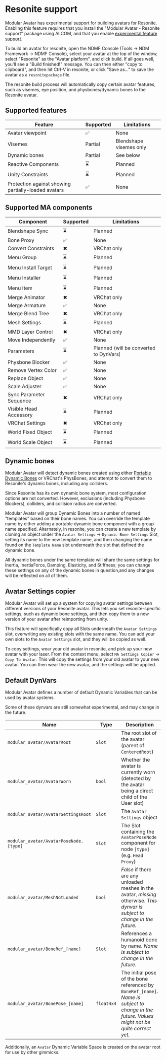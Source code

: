 # Resonite support

Modular Avatar has experimental support for building avatars for Resonite.
Enabling this feature requires that you install the "Modular Avatar - Resonite support" package using ALCOM,
and that you enable [experimental feature support](../experimental-features).

To build an avatar for resonite, open the NDMF Console (Tools -> NDM Framework -> NDMF Console), select your avatar at the top of the window, select "Resonite" as the "Avatar platform", and click build.
If all goes well, you'll see a "Build finished!" message. You can then either "copy to clipboard", and then hit Ctrl-V in resonite, or click "Save as..." to save the avatar as a `resonitepackage` file.

The resonite build process will automatically copy certain avatar features, such as visemes, eye position, and physbones/dynamic bones to the Resonite avatar.

## Supported features

| Feature | Supported | Limitations |
| ------- | --------- | ----------- |
| Avatar viewpoint | ✅ | None |
| Visemes | Partial | Blendshape visemes only |
| Dynamic bones | Partial | See below |
| Reactive Components | ⌛ | Planned |
| Unity Constraints | ⌛ | Planned |
| Protection against showing partially-loaded avatars | ✅ | None |

## Supported MA components

| Component | Supported | Limitations |
| ------- | --------- | ----------- |
| Blendshape Sync | ⌛ | Planned |
| Bone Proxy | ✅ | None |
| Convert Constraints | ✖ | VRChat only |
| Menu Group | ⌛ | Planned |
| Menu Install Target | ⌛ | Planned |
| Menu Installer | ⌛ | Planned |
| Menu Item | ⌛ | Planned |
| Merge Animator | ✖ | VRChat only |
| Merge Armature | ✅ | None |
| Merge Blend Tree | ✖ | VRChat only |
| Mesh Settings | ⌛ | Planned |
| MMD Layer Control | ✖ | VRChat only |
| Move Independently | ✅ | None |
| Parameters | ⌛ | Planned (will be converted to DynVars) |
| Physbone Blocker | ✅ | None |
| Remove Vertex Color | ✅ | None |
| Replace Object | ✅ | None |
| Scale Adjuster | ✅ | None |
| Sync Parameter Sequence | ✖ | VRChat only |
| Visible Head Accessory | ⌛ | Planned |
| VRChat Settings | ✖ | VRChat only |
| World Fixed Object | ⌛ | Planned |
| World Scale Object | ⌛ | Planned |

## Dynamic bones

Modular Avatar will detect dynamic bones created using either [Portable Dynamic Bones](./portable-avatar-components#portable-dynamic-bones) or VRChat's PhysBones, and attempt to convert them to Resonite's dynamic bones, including any colliders.

Since Resonite has its own dynamic bone system, most configuration options are not converted.
However, exclusions (including Physbone Blockers), colliders, and collision radius are converted.

Modular Avatar will group Dynamic Bones into a number of named "templates" based on their bone names.
You can override the template name by either adding a portable dynamic bone component with a group name specified. Alternately, in resonite, you can create a new template by cloning an object under the `Avatar Settings` -> `Dynamic Bone Settings` Slot, setting its name to the new template name,  and then changing the name found on the `Template Name` slot underneath the slot that defined the dynamic bone.

All dynamic bones under the same template will share the same settings for Inertia, InertiaForce, Damping, Elasticity, and Stiffness; you can change these settings on any of the dynamic bones in question,and any changes will be reflected on all of them.

## Avatar Settings copier

Modular Avatar will set up a system for copying avatar settings between different versions of your Resonite avatar. This lets you set resonite-specific settings, such as dynamic bone settings, and then copy them to a new version of your avatar after reimporting from unity.

This feature will specifically copy all Slots underneath the `Avatar Settings` slot, overwriting
any existing slots with the same name. You can add your own slots to the `Avatar Settings` slot, and they will be copied as well.

To copy settings, wear your old avatar in resonite, and pick up your new avatar with your laser. From the context menu, select `MA Settings Copier` -> `Copy To Avatar`. This will copy the settings from your old avatar to your new avatar. You can then wear the new avatar, and the settings will be applied.


## Default DynVars

Modular Avatar defines a number of default Dynamic Variables that can be used by avatar systems.

Some of these dynvars are still somewhat experimental, and may change in the future.

| Name | Type | Description |
| ---- | ---- | ----------- |
| `modular_avatar/AvatarRoot` | `Slot` | The root slot of the avatar (parent of `CenteredRoot`) |
| `modular_avatar/AvatarWorn` | `bool` | Whether the avatar is currently worn (detected by the avatar being a direct child of the User slot) |
| `modular_avatar/AvatarSettingsRoot` | `Slot` | The `Avatar Settings` object |
| `modular_avatar/AvatarPoseNode.[type]` | `Slot` | The Slot containing the `AvatarPoseNode` component for node `[type]` (e.g. `Head Proxy`) |
| `modular_avatar/MeshNotLoaded` | `bool` | _False_ if there are any unloaded meshes in the avatar, _missing_ otherwise. _This dynvar is subject to change in the future._ |
| `modular_avatar/BoneRef_[name]` | `Slot` | References a humanoid bone by name. _Name is subject to change in the future._ |
| `modular_avatar/BonePose_[name]` | `float4x4` | The initial pose of the bone referenced by `BoneRef_[name]`. _Name is subject to change in the future. Values might not be quite correct yet._ |

Additionally, an `Avatar` Dynamic Variable Space is created on the avatar root for use by other gimmicks.

<!-- TODO: Screenshots -->